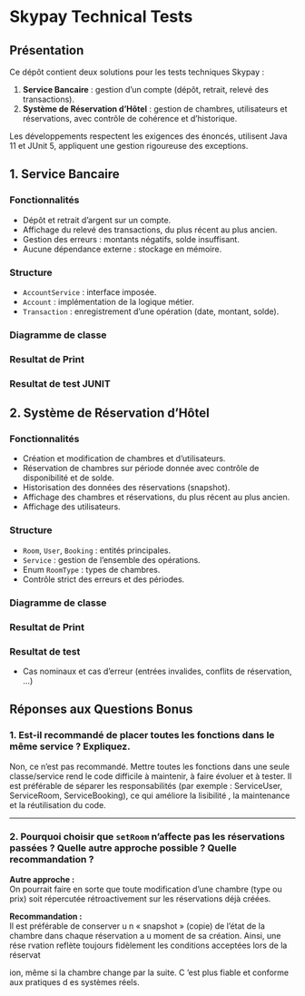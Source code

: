 # Skypay Technical Tests 

## Présentation

Ce dépôt contient deux solutions  pour les tests techniques Skypay :

1. **Service Bancaire** : gestion d’un compte (dépôt, retrait, relevé des transactions).
2. **Système de Réservation d’Hôtel** : gestion de chambres, utilisateurs et réservations, avec contrôle de cohérence et d’historique.

Les développements respectent les exigences des 
énoncés, utilisent Java 11 et JUnit 5,
appliquent une gestion rigoureuse des exceptions.



## 1. Service Bancaire

### Fonctionnalités

- Dépôt et retrait d’argent sur un compte.
- Affichage du relevé des transactions, du plus récent au plus ancien.
- Gestion des erreurs : montants négatifs, solde insuffisant.
- Aucune dépendance externe : stockage en mémoire.

### Structure

- `AccountService` : interface imposée.
- `Account` : implémentation de la logique métier.
- `Transaction` : enregistrement d’une opération (date, montant, solde).

### Diagramme de classe

### Resultat de Print 

### Resultat de test JUNIT 



## 2. Système de Réservation d’Hôtel

### Fonctionnalités

- Création et modification de chambres et d’utilisateurs.
- Réservation de chambres sur période donnée avec contrôle de disponibilité et de solde.
- Historisation des données des réservations (snapshot).
- Affichage des chambres et réservations, du plus récent au plus ancien.
- Affichage des utilisateurs.

### Structure

- `Room`, `User`, `Booking` : entités principales.
- `Service` : gestion de l’ensemble des opérations.
- Enum `RoomType` : types de chambres.
- Contrôle strict des erreurs et des périodes.

### Diagramme de classe


### Resultat de Print

### Resultat de test



- Cas nominaux et cas d’erreur (entrées invalides, conflits de réservation, ...)

## Réponses aux Questions Bonus 

### 1. Est-il recommandé de placer toutes les fonctions dans le même service ? Expliquez.

Non, ce n’est pas recommandé. 
Mettre toutes les fonctions dans 
une seule classe/service 
rend le code difficile à maintenir,
à faire évoluer et à tester.
Il est préférable de séparer les responsabilités
(par exemple : ServiceUser, ServiceRoom, 
ServiceBooking), ce qui améliore la lisibilité
, la maintenance et la réutilisation du code.


---

### 2. Pourquoi choisir que `setRoom` n’affecte pas les réservations passées ? Quelle autre approche possible ? Quelle recommandation ?

**Autre approche :**  
On pourrait faire en sorte que toute
modification d’une chambre (type ou prix) 
soit répercutée rétroactivement sur les 
réservations déjà créées.

**Recommandation :**  
Il est préférable de conserver u
n « snapshot » (copie) de l’état 
de la chambre dans chaque réservation a
u moment de sa création. Ainsi, une rése
rvation reflète toujours fidèlement les 
conditions acceptées lors de la réservat

ion, même si la chambre change par la suite. C
’est plus fiable et conforme aux pratiques d
es systèmes réels.
